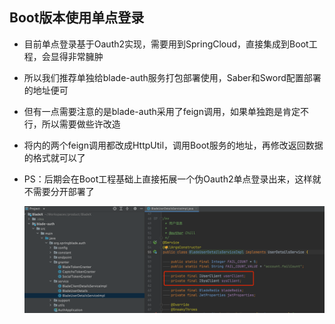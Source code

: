 ## Boot版本使用单点登录

* 目前单点登录基于Oauth2实现，需要用到SpringCloud，直接集成到Boot工程，会显得非常臃肿

* 所以我们推荐单独给blade-auth服务打包部署使用，Saber和Sword配置部署的地址便可

* 但有一点需要注意的是blade-auth采用了feign调用，如果单独跑是肯定不行，所以需要做些许改造

* 将内的两个feign调用都改成HttpUtil，调用Boot服务的地址，再修改返回数据的格式就可以了

* PS：后期会在Boot工程基础上直接拓展一个伪Oauth2单点登录出来，这样就不需要分开部署了

  ![image-20220715211151857](../../images/image-20220715211151857.png)